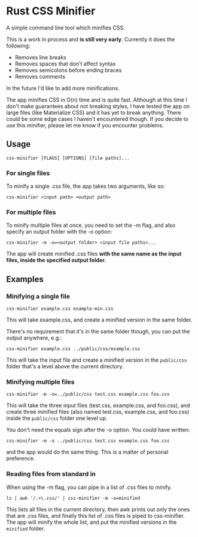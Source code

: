 # Rust CSS Minifier

A simple command line tool which minifies CSS.

This is a work in process and **is still very early**. Currently it does the
following:

* Removes line breaks
* Removes spaces that don't affect syntax
* Removes semicolons before ending braces
* Removes comments

In the future I'd like to add more minifications.

The app minifies CSS in O(n) time and is quite fast. Although at this time 
I don't make guarantees about not breaking styles, I have tested the app on large
files (like Materialize CSS) and it has yet to break anything. There could be
some edge cases I haven't encountered though. If you decide
to use this minifier, please let me know if you encounter problems.

## Usage
```
css-minifier [FLAGS] [OPTIONS] [file paths]...
```

### For single files

To minify a single .css file, the app takes two arguments, like so:

```css-minifier <input path> <output path>```

### For multiple files

To minify multiple files at once, you need to set the -m flag, and also
specify an output folder with the -o option:

```css-minifier -m -o=<output folder> <input file paths>...```

The app will create minified .css files **with the same name as the input files,
inside the specified output folder**.

## Examples

### Minifying a single file

```
css-minifier example.css example-min.css
```

This will take example.css, and create a minified version in the same folder.

There's no requirement that it's in the same folder though, you can put the
output anywhere, e.g.:

```
css-minifier example.css ../public/css/example.css
```

This will take the input file and create a minified version in the
`public/css` folder that's a level above the current directory.

### Minifying multiple files

```
css-minifier -m -o=../public/css test.css example.css foo.css
```

This will take the three input files (test.css, example.css, and foo.css),
and create three minified files (also named test.css, example.css, and foo.css)
inside the `public/css` folder one level up.

You don't need the equals sign after the -o option. You could have written:

```
css-minifier -m -o ../public/css test.css example.css foo.css
```

and the app would do the same thing. This is a matter of personal preference.

### Reading files from standard in

When using the -m flag, you can pipe in a list of .css files to minify.

```
ls | awk '/.+\.css/' | css-minifier -m -o=minified
```

This lists all files in the current directory, then awk prints out
only the ones that are .css files, and finally this list of .css files is piped
to css-minifier. The app will minify the whole list, and put the minified
versions in the `minified` folder.